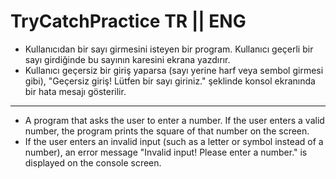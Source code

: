 # TryCatchPractice TR || ENG

- Kullanıcıdan bir sayı girmesini isteyen bir program. Kullanıcı geçerli bir sayı girdiğinde bu sayının karesini ekrana yazdırır. 
- Kullanıcı geçersiz bir giriş yaparsa (sayı yerine harf veya sembol girmesi gibi), "Geçersiz giriş! Lütfen bir sayı giriniz." şeklinde konsol ekranında bir hata mesajı gösterilir.

---

- A program that asks the user to enter a number. If the user enters a valid number, the program prints the square of that number on the screen.
- If the user enters an invalid input (such as a letter or symbol instead of a number), an error message "Invalid input! Please enter a number." is displayed on the console screen.
